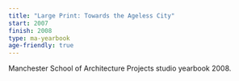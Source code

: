 ```yaml
---
title: "Large Print: Towards the Ageless City"
start: 2007
finish: 2008
type: ma-yearbook
age-friendly: true
---
```


Manchester School of Architecture Projects studio yearbook 2008.
